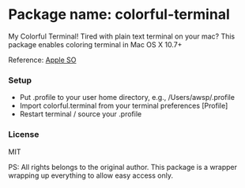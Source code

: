 # Package name: colorful-terminal 
My Colorful Terminal! Tired with plain text terminal on your mac? This package enables coloring terminal in Mac OS X 10.7+

Reference: [Apple SO](http://apple.stackexchange.com/questions/9821/can-i-make-my-mac-os-x-terminal-color-items-according-to-syntax-like-the-ubuntu)

### Setup
- Put .profile to your user home directory, e.g., /Users/awsp/.profile
- Import colorful.terminal from your terminal preferences [Profile]
- Restart terminal / source your .profile

### License
MIT

PS: All rights belongs to the original author. This package is a wrapper wrapping up everything to allow easy access only. 
